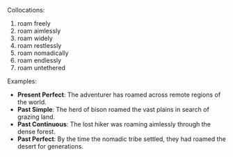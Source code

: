 Collocations:
1. roam freely
2. roam aimlessly
3. roam widely
4. roam restlessly
5. roam nomadically
6. roam endlessly
7. roam untethered

Examples:
- **Present Perfect**: The adventurer has roamed across remote regions of the world.
- **Past Simple**: The herd of bison roamed the vast plains in search of grazing land.
- **Past Continuous**: The lost hiker was roaming aimlessly through the dense forest.
- **Past Perfect**: By the time the nomadic tribe settled, they had roamed the desert for generations.